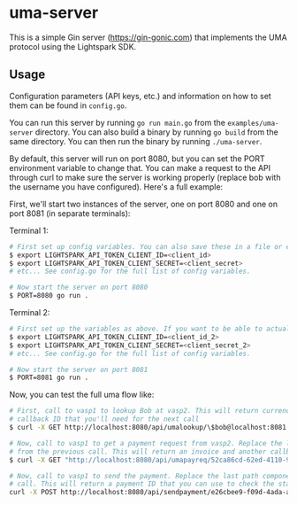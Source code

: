 # uma-server

This is a simple Gin server (https://gin-gonic.com) that implements the UMA protocol using the Lightspark SDK.

## Usage

Configuration parameters (API keys, etc.) and information on how to set them can be found in `config.go`.

You can run this server by running `go run main.go` from the `examples/uma-server` directory. You can also build
a binary by running `go build` from the same directory. You can then run the binary by running `./uma-server`.

By default, this server will run on port 8080, but you can set the PORT environment variable to change that. You can
make a request to the API through curl to make sure the server is working properly (replace bob with the username you
have configured). Here's a full example:

First, we'll start two instances of the server, one on port 8080 and one on port 8081 (in separate terminals):

Terminal 1:
```bash
# First set up config variables. You can also save these in a file or export them to your environment.
$ export LIGHTSPARK_API_TOKEN_CLIENT_ID=<client_id>
$ export LIGHTSPARK_API_TOKEN_CLIENT_SECRET=<client_secret>
# etc... See config.go for the full list of config variables.

# Now start the server on port 8080
$ PORT=8080 go run .
```

Terminal 2:
```bash
# First set up the variables as above. If you want to be able to actually send payments, use a different account.
$ export LIGHTSPARK_API_TOKEN_CLIENT_ID=<client_id_2>
$ export LIGHTSPARK_API_TOKEN_CLIENT_SECRET=<client_secret_2>
# etc... See config.go for the full list of config variables.

# Now start the server on port 8081
$ PORT=8081 go run .
```

Now, you can test the full uma flow like:

```bash
# First, call to vasp1 to lookup Bob at vasp2. This will return currency conversion info, etc. It will also contain a 
# callback ID that you'll need for the next call
$ curl -X GET http://localhost:8080/api/umalookup/\$bob@localhost:8081

# Now, call to vasp1 to get a payment request from vasp2. Replace the last path component here with the callbackUuid
# from the previous call. This will return an invoice and another callback ID that you'll need for the next call.
$ curl -X GET "http://localhost:8080/api/umapayreq/52ca86cd-62ed-4110-9774-4e07b9aa1f0e?amount=100&currencyCode=USD"

# Now, call to vasp1 to send the payment. Replace the last path component here with the callbackUuid from the payreq
# call. This will return a payment ID that you can use to check the status of the payment.
curl -X POST http://localhost:8080/api/sendpayment/e26cbee9-f09d-4ada-a731-965cbd043d50
```

